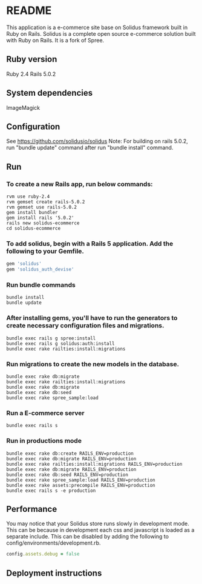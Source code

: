 # README

This application is a e-commerce site base on Solidus framework built in Ruby on Rails.
Solidus is a complete open source e-commerce solution built with Ruby on Rails. It is a fork of Spree.

## Ruby version

  Ruby 2.4
  Rails 5.0.2

## System dependencies

  ImageMagick

## Configuration

  See https://github.com/solidusio/solidus
  Note: For building on rails 5.0.2, run "bundle update" command after run "bundle install" command.

## Run
### To create a new Rails app, run below commands:
```shell
rvm use ruby-2.4
rvm gemset create rails-5.0.2
rvm gemset use rails-5.0.2
gem install bundler
gem install rails '5.0.2'
rails new solidus-ecommerce
cd solidus-ecommerce
```

### To add solidus, begin with a Rails 5 application. Add the following to your Gemfile.
```ruby
gem 'solidus'
gem 'solidus_auth_devise'
```

### Run bundle commands
```shell
bundle install
bundle update
```

### After installing gems, you'll have to run the generators to create necessary configuration files and migrations.
```shell
bundle exec rails g spree:install
bundle exec rails g solidus:auth:install
bundle exec rake railties:install:migrations
```

### Run migrations to create the new models in the database.
```shell
bundle exec rake db:migrate
bundle exec rake railties:install:migrations
bundle exec rake db:migrate
bundle exec rake db:seed
bundle exec rake spree_sample:load
```

### Run a E-commerce server
```shell
bundle exec rails s
```

### Run in productions mode
```shell
bundle exec rake db:create RAILS_ENV=production
bundle exec rake db:migrate RAILS_ENV=production
bundle exec rake railties:install:migrations RAILS_ENV=production
bundle exec rake db:migrate RAILS_ENV=production
bundle exec rake db:seed RAILS_ENV=production
bundle exec rake spree_sample:load RAILS_ENV=production
bundle exec rake assets:precompile RAILS_ENV=production
bundle exec rails s -e production
```

## Performance
You may notice that your Solidus store runs slowly in development mode. This can be because in development each css and javascript is loaded as a separate include. This can be disabled by adding the following to config/environments/development.rb.
```ruby
config.assets.debug = false
```

## Deployment instructions

